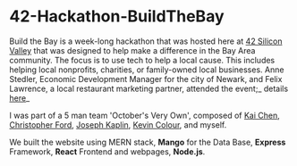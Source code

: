 # 42-Hackathon-BuildTheBay

Build the Bay is a week-long hackathon that was hosted here at [42 Silicon Valley](https://www.42.us.org/) that was designed to help make a difference in the Bay Area community. The focus is to use tech to help a local cause. This includes helping local nonprofits, charities, or family-owned local businesses. Anne Stedler, Economic Development Manager for the city of Newark, and Felix Lawrence, a local restaurant marketing partner, attended the event;_ details [here](https://www.42.us.org/42-hosts-first-build-the-bay-hackathon/)_

I was part of a 5 man team 'October's Very Own', composed of [Kai Chen](https://github.com/yakuseishou),  [Christopher Ford](https://github.com/Chris7Ford), [Joseph Kaplin](https://github.com/jkaplin), [Kevin Colour](https://github.com/MrColour), and myself.

We built the website using MERN stack, **Mango** for the Data Base, **Express** Framework, **React** Frontend and webpages, **Node.js**.
